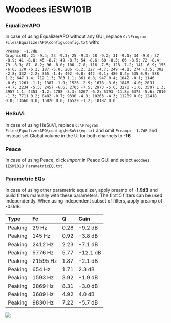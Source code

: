 # Woodees iESW101B

### EqualizerAPO
In case of using EqualizerAPO without any GUI, replace `C:\Program Files\EqualizerAPO\config\config.txt`
with:
```
Preamp: -1.7dB
GraphicEQ: 21 -9.4; 23 -9.3; 25 -9.3; 28 -9.2; 31 -9.1; 34 -9.0; 37 -8.9; 41 -8.8; 45 -8.7; 49 -8.7; 54 -8.6; 60 -8.5; 66 -8.5; 72 -8.4; 79 -8.3; 87 -8.2; 96 -8.0; 106 -7.8; 116 -7.5; 128 -7.2; 141 -6.9; 155 -6.6; 170 -6.2; 187 -5.8; 206 -5.2; 227 -4.7; 249 -4.1; 274 -3.5; 302 -2.8; 332 -2.2; 365 -1.4; 402 -0.8; 442 -0.1; 486 0.4; 535 0.9; 588 1.2; 647 1.4; 712 1.3; 783 1.1; 861 0.8; 947 0.4; 1042 -0.1; 1146 -0.6; 1261 -1.1; 1387 -1.9; 1526 -2.9; 1678 -3.6; 1846 -4.0; 2031 -4.7; 2234 -5.5; 2457 -6.6; 2703 -7.5; 2973 -5.6; 3270 -1.6; 3597 1.3; 3957 1.1; 4353 -1.2; 4788 -3.3; 5267 -6.2; 5793 -11.8; 6373 -5.6; 7010 -1.3; 7711 0.2; 8482 -0.7; 9330 -4.3; 10263 -4.3; 11289 0.0; 12418 0.0; 13660 0.0; 15026 0.0; 16529 -1.2; 18182 0.0
```

### HeSuVi
In case of using HeSuVi, replace `C:\Program Files\EqualizerAPO\config\HeSuVi\eq.txt` and omit `Preamp:
-1.7dB` and instead set Global volume in the UI for both channels to **-16**

### Peace
In case of using Peace, click *Import* in Peace GUI and select `Woodees iESW101B ParametricEQ.txt`.

### Parametric EQs
In case of using other parametric equalizer, apply preamp of **-1.9dB** and build filters manually
with these parameters. The first 5 filters can be used independently.
When using independent subset of filters, apply preamp of -0.0dB.

| Type    | Fc       |    Q | Gain     |
|:--------|:---------|:-----|:---------|
| Peaking | 29 Hz    | 0.28 | -9.2 dB  |
| Peaking | 145 Hz   | 0.92 | -3.8 dB  |
| Peaking | 2412 Hz  | 2.23 | -7.1 dB  |
| Peaking | 5776 Hz  | 5.77 | -12.1 dB |
| Peaking | 21595 Hz | 1.87 | -2.1 dB  |
| Peaking | 654 Hz   | 1.71 | 2.3 dB   |
| Peaking | 1593 Hz  | 3.92 | -1.9 dB  |
| Peaking | 2869 Hz  | 8.31 | -3.0 dB  |
| Peaking | 3689 Hz  | 4.92 | 4.0 dB   |
| Peaking | 9830 Hz  | 7.22 | -5.7 dB  |

![](https://raw.githubusercontent.com/jaakkopasanen/AutoEq/master/results/headphonecom/sbaf-serious/Woodees%20iESW101B/Woodees%20iESW101B.png)